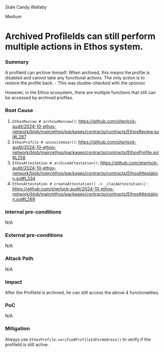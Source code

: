 Stale Candy Wallaby

Medium

# Archived ProfileIds can still perform multiple actions in Ethos system.


### Summary

A profileId can archive himself. When archived, this means the profile is disabled and cannot take any functional actions. The only action is to restore the profile back. - This was double-checked with the sponsor.

However, in the Ethos ecosystem, there are multiple functions that still can be accessed by archived profiles.

### Root Cause

1. `EthosReview # archiveReview()`: https://github.com/sherlock-audit/2024-10-ethos-network/blob/main/ethos/packages/contracts/contracts/EthosReview.sol#L287
2. `EthosProfile # uninviteUser()`: https://github.com/sherlock-audit/2024-10-ethos-network/blob/main/ethos/packages/contracts/contracts/EthosProfile.sol#L258
3. `EthosAttestation # archiveAttestation()`: https://github.com/sherlock-audit/2024-10-ethos-network/blob/main/ethos/packages/contracts/contracts/EthosAttestation.sol#L334
4. `EthosAttestation # createAttestation() -> _claimAttestation()` : https://github.com/sherlock-audit/2024-10-ethos-network/blob/main/ethos/packages/contracts/contracts/EthosAttestation.sol#L269

### Internal pre-conditions

N/A

### External pre-conditions

N/A

### Attack Path

N/A

### Impact

After the ProfileId is archived, he can still access the above 4 functionalities.

### PoC

N/A

### Mitigation

Always use `EthosProfile.verifiedProfileIdForAddress()` to verify if the profileId is still active.
